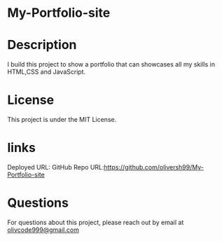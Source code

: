 # My-Portfolio-site


# Description
I build this project to show a portfolio that can  showcases all my skills in HTML,CSS and JavaScript.


# License
This project is under the MIT License.

# links
Deployed URL:
GitHub Repo URL:https://github.com/oliversh99/My-Portfolio-site

# Questions
For questions about this project, please reach out by email at olivcode999@gmail.com
